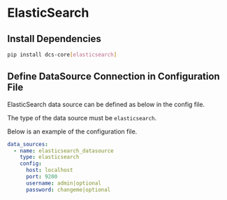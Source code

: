 # **ElasticSearch**

## Install Dependencies
```bash
pip install dcs-core[elasticsearch]
```

## Define DataSource Connection in Configuration File

ElasticSearch data source can be defined as below in the config file.

The type of the data source must be `elasticsearch`.

Below is an example of the configuration file.

```yaml
data_sources:
  - name: elasticsearch_datasource
    type: elasticsearch
    config:
      host: localhost
      port: 9200
      username: admin|optional
      password: changeme|optional
```